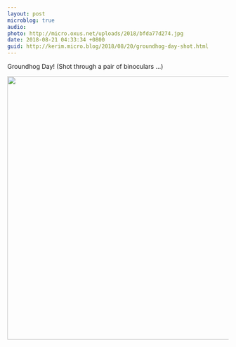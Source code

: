```yaml
---
layout: post
microblog: true
audio: 
photo: http://micro.oxus.net/uploads/2018/bfda77d274.jpg
date: 2018-08-21 04:33:34 +0800
guid: http://kerim.micro.blog/2018/08/20/groundhog-day-shot.html
---
```

Groundhog Day! (Shot through a pair of binoculars …)

<img src="http://micro.oxus.net/uploads/2018/bfda77d274.jpg" width="600" height="600" />
